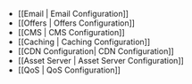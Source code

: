 - [[Email | Email Configuration]]
- [[Offers | Offers Configuration]]
- [[CMS | CMS Configuration]]
- [[Caching | Caching Configuration]]
- [[CDN Configuration| CDN Configuration]]
- [[Asset Server | Asset Server Configuration]]
- [[QoS | QoS Configuration]]
